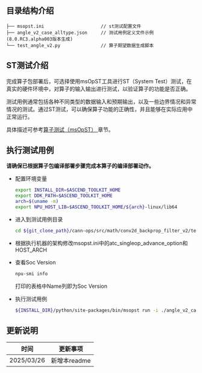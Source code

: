 ## 目录结构介绍
```
├── msopst.ini                     // st测试配置文件 
├── angle_v2_case_alltype.json     // 测试用例定义文件示例(8.0.RC3.alpha003版本生成)
└── test_angle_v2.py               // 算子期望数据生成脚本
```

## ST测试介绍

完成算子包部署后，可选择使用msOpST工具进行ST（System Test）测试，在真实的硬件环境中，对算子的输入输出进行测试，以验证算子的功能是否正确。

测试用例通常包括各种不同类型的数据输入和预期输出，以及一些边界情况和异常情况的测试。通过ST测试，可以确保算子功能的正确性，并且能够在实际应用中正常运行。

具体描述可参考[算子测试（msOpST）
](https://www.hiascend.com/document/detail/zh/mindstudio/70RC3/ODtools/Operatordevelopmenttools/msopdev_16_0087.html)章节。

## 执行测试用例
  **请确保已根据算子包编译部署步骤完成本算子的编译部署动作。**

  - 配置环境变量

    ```bash
    export INSTALL_DIR=$ASCEND_TOOLKIT_HOME
    export DDK_PATH=$ASCEND_TOOLKIT_HOME
    arch=$(uname -m)
    export NPU_HOST_LIB=$ASCEND_TOOLKIT_HOME/${arch}-linux/lib64
    ```

  - 进入到测试用例目录

    ```bash
    cd ${git_clone_path}/cann-ops/src/math/conv2d_backprop_filter_v2/tests/st
    ```

  - 根据执行机器的架构修改msopst.ini中的atc_singleop_advance_option和HOST_ARCH

  - 查看Soc Version

    ```bash
    npu-smi info
    ```
    打印的表格中Name列即为Soc Version

  - 执行测试用例

    ```bash
    ${INSTALL_DIR}/python/site-packages/bin/msopst run -i ./angle_v2_case_alltype.json -soc Ascend{Soc Version} -out ../output -conf msopst.ini
    ```

## 更新说明
| 时间 | 更新事项 |
|----|------|
| 2025/03/26 | 新增本readme |